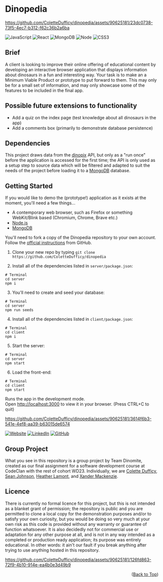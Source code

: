 <a name="readme-top"></a>

# Dinopedia



https://github.com/ColetteDufficy/dinopedia/assets/90625181/23dc0738-73f5-4ec7-b312-f62c36b2a6ba



![JavaScript](https://img.shields.io/badge/JavaScript-F7DF1E?style=for-the-badge&logo=javascript&logoColor=black)
![React](https://img.shields.io/badge/react-%2320232a.svg?style=for-the-badge&logo=react&logoColor=%2361DAFB)
![MongoDB](https://img.shields.io/badge/MongoDB-4EA94B?style=for-the-badge&logo=mongodb&logoColor=white)
![Node](https://img.shields.io/badge/Node.js-43853D?style=for-the-badge&logo=node.js&logoColor=white)
![CSS3](https://img.shields.io/badge/css3-%231572B6.svg?style=for-the-badge&logo=css3&logoColor=white)

## Brief
A client is looking to improve their online offering of educational content by developing an interactive browser application that displays information about dinosaurs in a fun and interesting way. Your task is to make an a Minimum Viable Product or prototype to put forward to them. This may only be for a small set of information, and may only showcase some of the features to be included in the final app.


## Possible future extensions to functionality
- Add a quiz on the index page (test knowledge about all dinosaurs in the app)
- Add a comments box (primarily to demonstrate database persistence)

## Dependencies
This project draws data from the [dinopix](https://github.com/judymou/dinopix) API, but only as a "run once" before the application is accessed for the first time; the API is only used as a setup step to source data which will be filtered and adapted to suit the needs of the project before loading it to a [MongoDB](https://www.mongodb.com/) database.

## Getting Started
If you would like to demo the (prototype!) application as it exists at the moment, you'll need a few things...
- A contemporary web browser, such as Firefox or something WebKit/Blink based (Chromium, Chrome, Brave etc.)
- [Node.js](https://nodejs.org/)
- [MongoDB](https://www.mongodb.com/)

You'll need to fork a copy of the Dinopedia repository to your own account. Follow the [official instructions](https://docs.github.com/en/get-started/quickstart/fork-a-repo) from GitHub.

1. Clone your new repo by typing `git clone https://github.com/ColetteDufficy/dinopedia`

2. Install all of the dependencies listed in `server/package.json`:
```
# Terminal
cd server
npm i
```

3. You'll need to create and seed your database:
```
# Terminal
cd server
npm run seeds
```

4. Install all of the dependencies listed in `client/package.json`:
```
# Terminal
cd client
npm i
```
  
5. Start the server:
```
# Terminal
cd server
npm start
```


6. Load the front-end:
```
# Terminal
cd client
npm start
```

Runs the app in the development mode.\
Open [http://localhost:3000](http://localhost:3000) to view it in your browser.
(Press CTRL+C to quit)




https://github.com/ColetteDufficy/dinopedia/assets/90625181/3614f6b3-541e-4ef8-aa39-b63015de6574

[![Website][website-shield]][linkedin-url]
[![LinkedIn][linkedin-shield]][linkedin-url]
[![GitHub][github-shield]][github-url]



[website-shield]: https://img.shields.io/badge/Colette%20Dufficy-FFD300?style=for-the-badge&logo=aboutdotme&logoColor=242424
[linkedin-shield]: https://img.shields.io/badge/LinkedIn-FFD300?style=for-the-badge&logo=linkedin&logoColor=242424
[linkedin-url]: https://linkedin.com/in/colettedufficy/
[github-shield]: https://img.shields.io/badge/GitHub-FFD300?style=for-the-badge&logo=github&logoColor=242424
[github-url]: https://github.com/ColetteDufficy

## Group Project 
What you see in this repository is a group project by Team Dinomite, created as our final assignment for a software development course at CodeClan with the rest of cohort WD23. Individually, we are [Colette Dufficy](https://github.com/ColetteDufficy), [Sean Johnson](https://github.com/sjohns2020), [Heather Lamont](https://github.com/HeatherLamont), and [Xander Mackenzie](https://github.com/crabbit-git).


## Licence
There is currently no formal licence for this project, but this is not intended as a blanket grant of permission; the repository is public and you are permitted to clone a local copy for the demonstration purposes and/or to satisfy your own curiosity, but you would be doing so very much at your own risk as this code is provided without any warranty or guarantee of function whatsoever. It is also decidedly not for commercial use or adaptation for any other purpose at all, and is not in any way intended as a completed or production ready application; its purpose was entirely educational. In other words: it ain't our fault if you break anything after trying to use anything hosted in this repository.


https://github.com/ColetteDufficy/dinopedia/assets/90625181/126fd863-72f9-4b10-914e-ea4b0e3d49b9



<p align="right">(<a href="#readme-top">Back to Top</a>)</p> 
